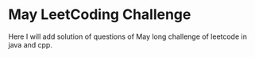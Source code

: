 # May LeetCoding Challenge
Here I will add solution of questions of May long challenge of leetcode in java and cpp.
